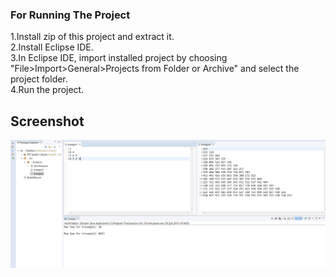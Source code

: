 ### For Running The Project
1.Install zip of this project and extract it.</br>
2.Install Eclipse IDE.</br>
3.In Eclipse IDE, import installed project by choosing "File>Import>General>Projects from Folder or Archive" and select the project folder.</br>
4.Run the project.</br>

## Screenshot
![alt text](screenshot.png)

